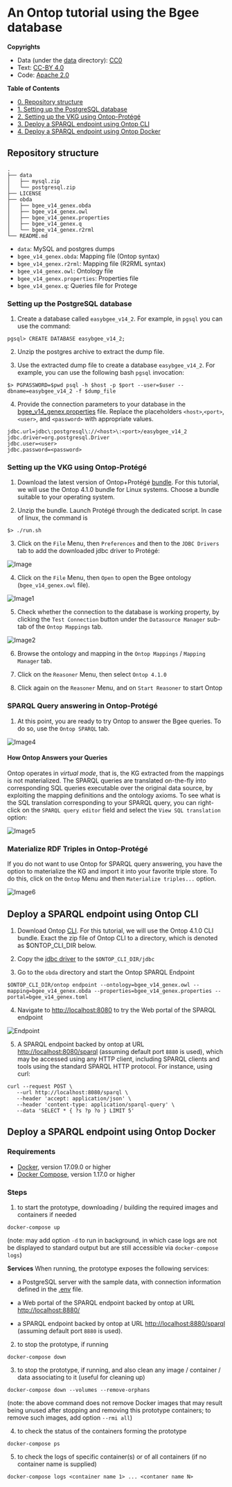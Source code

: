 # An Ontop tutorial using the Bgee database

**Copyrights**
- Data (under the [data](data) directory): [CC0](https://creativecommons.org/share-your-work/public-domain/cc0/)
- Text: [CC-BY 4.0](https://creativecommons.org/licenses/by/4.0/legalcode)
- Code: [Apache 2.0](https://www.apache.org/licenses/LICENSE-2.0)

**Table of Contents**

- [0. Repository structure](#repository-structure)
- [1. Setting up the PostgreSQL database](#setting-up-the-postgresql-database)
- [2. Setting up the VKG using Ontop-Protégé](#setting-up-the-VKG-using-ontop-protégé)  
- [3. Deploy a SPARQL endpoint using Ontop CLI](#deploy-a-sparql-endpoint-using-ontop-cli)
- [4. Deploy a SPARQL endpoint using Ontop Docker](#deploy-a-sparql-endpoint-using-ontop-docker)

## Repository structure

~~~
.
├── data
│   ├── mysql.zip
│   └── postgresql.zip
├── LICENSE
├── obda
│   ├── bgee_v14_genex.obda
│   ├── bgee_v14_genex.owl
│   ├── bgee_v14_genex.properties
│   ├── bgee_v14_genex.q
│   └── bgee_v14_genex.r2rml
└── README.md
~~~

- `data`: MySQL and postgres dumps
- `bgee_v14_genex.obda`: Mapping file (Ontop syntax)
- `bgee_v14_genex.r2rml`: Mapping file (R2RML syntax)
- `bgee_v14_genex.owl`: Ontology file
- `bgee_v14_genex.properties`: Properties file
- `bgee_v14_genex.q`: Queries file for Protege

### Setting up the PostgreSQL database

1) Create a database called `easybgee_v14_2`. For example, in `pgsql` you can use the command:

~~~shell
pgsql> CREATE DATABASE easybgee_v14_2;
~~~

2) Unzip the postgres archive to extract the dump file.

3) Use the extracted dump file to create a database `easybgee_v14_2`. For example, you can use the following bash `pgsql` invocation:

~~~
$> PGPASSWORD=$pwd psql -h $host -p $port --user=$user --dbname=easybgee_v14_2 -f $dump_file
~~~

4) Provide the connection parameters to your database in the [bgee_v14_genex.properties](obda/bgee_v14_genex.properties) file. Replace the placeholders `<host>`,`<port>`, `<user>`, and `<password>` with appropriate values.

~~~properties
jdbc.url=jdbc\:postgresql\://<host>\:<port>/easybgee_v14_2
jdbc.driver=org.postgresql.Driver
jdbc.user=<user>
jdbc.password=<password>
~~~

### Setting up the VKG using Ontop-Protégé

1) Download the latest version of Ontop+Protégé [bundle](https://sourceforge.net/projects/ontop4obda/files/). For this tutorial, we will use the Ontop 4.1.0 bundle for Linux systems. Choose a bundle suitable to your operating system.

2) Unzip the bundle. Launch Protégé through the dedicated script. In case of linux, the command is

~~~
$> ./run.sh
~~~

3) Click on the `File` Menu, then `Preferences` and then to the `JDBC Drivers` tab to add the downloaded jdbc driver to Protégé:

![Image](img/jdbc-protege.png)

4) Click on the `File` Menu, then `Open` to open the Bgee ontology (`bgee_v14_genex.owl` file).

![Image1](img/open-onto-protege.png)

5) Check whether the connection to the database is working property, by clicking the `Test Connection` button under the `Datasource Manager` sub-tab of the `Ontop Mappings` tab.

 ![Image2](img/check-connection-protege.png)

6) Browse the ontology and mapping in the `Ontop Mappings` / `Mapping Manager` tab.

7) Click on the `Reasoner` Menu, then select `Ontop 4.1.0`

8) Click again on the `Reasoner` Menu, and on `Start Reasoner` to start Ontop

### SPARQL Query answering in Ontop-Protégé  


1) At this point, you are ready to try Ontop to answer the Bgee queries. To do so, use the `Ontop SPARQL` tab.

![Image4](img/sparql-protege.png)

#### How Ontop Answers your Queries

Ontop operates in _virtual mode_, that is, the KG extracted from the mappings is not materialized. The SPARQL queries are translated on-the-fly into corresponding SQL queries executable over the original data source, by exploiting the mapping definitions and the ontology axioms. To see what is the SQL translation corresponding to your SPARQL query, you can right-click on the `SPARQL query editor` field and select the `View SQL translation` option:

![Image5](img/sql-translation.png)

### Materialize RDF Triples in Ontop-Protégé

If you do not want to use Ontop for SPARQL query answering, you have the option to materialize the KG and import it into your favorite triple store. To do this, click on the `Ontop` Menu and then `Materialize triples...` option.

![Image6](img/materialize-protege.png)

## Deploy a SPARQL endpoint using Ontop CLI

1) Download Ontop [CLI](https://sourceforge.net/projects/ontop4obda/files/). For this tutorial, we will use the Ontop 4.1.0 CLI bundle. Exact the zip file of Ontop CLI to a directory, which is denoted as $ONTOP_CLI_DIR below.
   
2) Copy the [jdbc driver](jdbc/postgresql-42.2.14.jre7.jar) to the `$ONTOP_CLI_DIR/jdbc`

3) Go to the `obda` directory and start the Ontop SPARQL Endpoint

`$ONTOP_CLI_DIR/ontop endpoint --ontology=bgee_v14_genex.owl --mapping=bgee_v14_genex.obda --properties=bgee_v14_genex.properties --portal=bgee_v14_genex.toml`

4) Navigate to <http://localhost:8080> to try the Web portal of the SPARQL endpoint

![Endpoint](img/endpoint.png)

5) A SPARQL endpoint backed by ontop at URL <http://localhost:8080/sparql> (assuming default port `8880` is used), which may be accessed using any HTTP client, including SPARQL clients and tools using the standard SPARQL HTTP protocol. For instance, using curl:

```shell
curl --request POST \
   --url http://localhost:8080/sparql \
   --header 'accept: application/json' \
   --header 'content-type: application/sparql-query' \
   --data 'SELECT * { ?s ?p ?o } LIMIT 5'
```

## Deploy a SPARQL endpoint using Ontop Docker

### Requirements
* [Docker](https://docs.docker.com/get-docker/), version 17.09.0 or higher
* [Docker Compose](https://docs.docker.com/compose/install/), version 1.17.0 or higher

### Steps

1) to start the prototype, downloading / building the required images and containers if needed
  ```
  docker-compose up
  ```
  (note: may add option `-d` to run in background, in which case logs are not be displayed to standard output but are still accessible via `docker-compose logs`)

**Services** When running, the prototype exposes the following services:

* a PostgreSQL server with the sample data, with connection information defined in the [.env](`.env`) file. 

* a Web portal of the SPARQL endpoint backed by ontop at URL <http://localhost:8880/>
  
* a SPARQL endpoint backed by ontop at URL <http://localhost:8880/sparql> (assuming default port `8880` is used).

2) to stop the prototype, if running
  ```
  docker-compose down
  ```

3) to stop the prototype, if running, and also clean any image / container / data associating to it (useful for cleaning up)
  ```
  docker-compose down --volumes --remove-orphans
  ```
  (note: the above command does not remove Docker images that may result being unused after stopping and removing this prototype containers; to remove such images, add option `--rmi all`)

4) to check the status of the containers forming the prototype
  ```
  docker-compose ps
  ```

5) to check the logs of specific container(s) or of all containers (if no container name is supplied)
  ```
  docker-compose logs <container name 1> ... <contaner name N>
  ```

